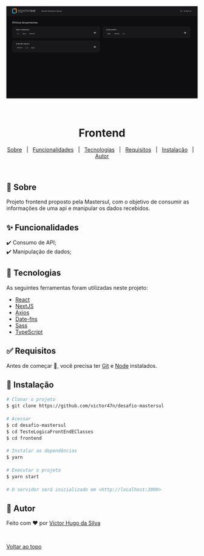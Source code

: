 <div align="center" id="top"> 
  <img src="public/demo.gif" alt="Frontend" />

  &#xa0;

  <!-- <a href="https://frontend.netlify.app">Demo</a> -->
</div>

<h1 align="center">Frontend</h1>

<p align="center">
  <a href="#dart-sobre">Sobre</a> &#xa0; | &#xa0; 
  <a href="#sparkles-funcionalidades">Funcionalidades</a> &#xa0; | &#xa0;
  <a href="#rocket-tecnologias">Tecnologias</a> &#xa0; | &#xa0;
  <a href="#white_check_mark-requisitos">Requisitos</a> &#xa0; | &#xa0;
  <a href="#checkered_flag-instalacao">Instalação</a> &#xa0; | &#xa0;
  <a href="https://github.com/victor47n" target="_blank">Autor</a>
</p>

<br>

## :dart: Sobre ##

Projeto frontend proposto pela Mastersul, com o objetivo de consumir as informações de uma api
e manipular os dados recebidos.

## :sparkles: Funcionalidades ##

:heavy_check_mark: Consumo de API;\
:heavy_check_mark: Manipulação de dados;

## :rocket: Tecnologias ##

As seguintes ferramentas foram utilizadas neste projeto:

- [React](https://pt-br.reactjs.org/)
- [NextJS](https://nextjs.org/)
- [Axios](https://github.com/axios/axios)
- [Date-fns](https://date-fns.org)
- [Sass](https://sass-lang.com/)
- [TypeScript](https://www.typescriptlang.org/)

## :white_check_mark: Requisitos ##

Antes de começar :checkered_flag:, você precisa ter [Git](https://git-scm.com) e [Node](https://nodejs.org/en/) instalados.

## :checkered_flag: Instalação ##

```bash
# Clonar o projeto
$ git clone https://github.com/victor47n/desafio-mastersul

# Acessar
$ cd desafio-mastersul
$ cd TesteLogicaFrontEndEClasses
$ cd frontend

# Instalar as dependências
$ yarn

# Executar o projeto
$ yarn start

# O servidor será inicializado em <http://localhost:3000>
```
## :memo: Autor ##

Feito com :heart: por <a href="https://github.com/victor47n" target="_blank">Victor Hugo da Silva</a>

&#xa0;

<a href="#top">Voltar ao topo</a>
